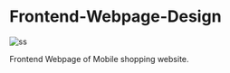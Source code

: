 # Frontend-Webpage-Design
![ss](https://user-images.githubusercontent.com/62883847/166208337-07db0764-aaf4-441e-b50f-e01377ff7f05.JPG)

Frontend Webpage of Mobile shopping website.
